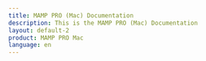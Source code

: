 ```yaml
---
title: MAMP PRO (Mac) Documentation
description: This is the MAMP PRO (Mac) Documentation
layout: default-2
product: MAMP PRO Mac
language: en
---
```



